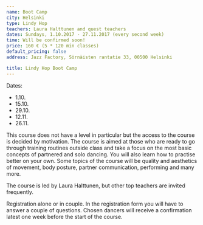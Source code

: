 ```yaml
---
name: Boot Camp
city: Helsinki
type: Lindy Hop
teachers: Laura Halttunen and quest teachers
dates: Sundays, 1.10.2017 - 27.11.2017 (every second week)
time: Will be confirmed soon!
price: 160 € (5 * 120 min classes)
default_pricing: false
address: Jazz Factory, Sörnäisten rantatie 33, 00500 Helsinki

title: Lindy Hop Boot Camp
---
```


Dates:
- 1.10.
- 15.10.
- 29.10.
- 12.11.
- 26.11.

This course does not have a level in particular but the access to the course is decided by motivation. The course is aimed at those who are ready to  go through training routines outside class and take a focus on the most basic concepts of partnered and solo dancing. You will also learn how to practise better on your own. Some topics of the course will be quality and aesthetics of movement, body posture, partner communication, performing and many more.

The course is led by Laura Halttunen, but other top teachers are invited frequently.

Registration alone or in couple. In the registration form you will have to answer a couple of questions. Chosen dancers will receive a confirmation latest one week before the start of the course.
